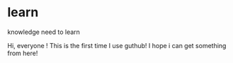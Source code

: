 # learn
knowledge need to learn

Hi, everyone !
This is the first time I use guthub! I hope i can get something from here!
